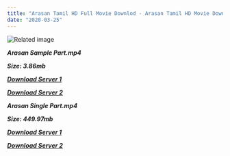 ```yaml
---
title: "Arasan Tamil HD Full Movie Downlod - Arasan Tamil HD Movie Download"
date: "2020-03-25"
---
```


![Related image](http://www.behindwoods.com/hindi-tamil-galleries/arasan/rajinikanth-02.jpg)

**_Arasan Sample Part.mp4_**

**_Size: 3.86mb_**

**_[Download Server 1](http://b5.wetransfer.vip/files/{8713b6b5f6e59cdcf244c33a3a7a492372c7347c9d869ddefa7d70dd3612d3d9}20Actor{8713b6b5f6e59cdcf244c33a3a7a492372c7347c9d869ddefa7d70dd3612d3d9}20Hits{8713b6b5f6e59cdcf244c33a3a7a492372c7347c9d869ddefa7d70dd3612d3d9}20Collection/Rajinikanth{8713b6b5f6e59cdcf244c33a3a7a492372c7347c9d869ddefa7d70dd3612d3d9}20Movies{8713b6b5f6e59cdcf244c33a3a7a492372c7347c9d869ddefa7d70dd3612d3d9}20Collection/Rajinikanth{8713b6b5f6e59cdcf244c33a3a7a492372c7347c9d869ddefa7d70dd3612d3d9}20New{8713b6b5f6e59cdcf244c33a3a7a492372c7347c9d869ddefa7d70dd3612d3d9}20Collection/Arasan{8713b6b5f6e59cdcf244c33a3a7a492372c7347c9d869ddefa7d70dd3612d3d9}20(2009)/Arasan{8713b6b5f6e59cdcf244c33a3a7a492372c7347c9d869ddefa7d70dd3612d3d9}20{8713b6b5f6e59cdcf244c33a3a7a492372c7347c9d869ddefa7d70dd3612d3d9}20Sample{8713b6b5f6e59cdcf244c33a3a7a492372c7347c9d869ddefa7d70dd3612d3d9}20HD.mp4)_**

**_[Download Server 2](http://b5.wetransfer.vip/files/{8713b6b5f6e59cdcf244c33a3a7a492372c7347c9d869ddefa7d70dd3612d3d9}20Actor{8713b6b5f6e59cdcf244c33a3a7a492372c7347c9d869ddefa7d70dd3612d3d9}20Hits{8713b6b5f6e59cdcf244c33a3a7a492372c7347c9d869ddefa7d70dd3612d3d9}20Collection/Rajinikanth{8713b6b5f6e59cdcf244c33a3a7a492372c7347c9d869ddefa7d70dd3612d3d9}20Movies{8713b6b5f6e59cdcf244c33a3a7a492372c7347c9d869ddefa7d70dd3612d3d9}20Collection/Rajinikanth{8713b6b5f6e59cdcf244c33a3a7a492372c7347c9d869ddefa7d70dd3612d3d9}20New{8713b6b5f6e59cdcf244c33a3a7a492372c7347c9d869ddefa7d70dd3612d3d9}20Collection/Arasan{8713b6b5f6e59cdcf244c33a3a7a492372c7347c9d869ddefa7d70dd3612d3d9}20(2009)/Arasan{8713b6b5f6e59cdcf244c33a3a7a492372c7347c9d869ddefa7d70dd3612d3d9}20{8713b6b5f6e59cdcf244c33a3a7a492372c7347c9d869ddefa7d70dd3612d3d9}20Sample{8713b6b5f6e59cdcf244c33a3a7a492372c7347c9d869ddefa7d70dd3612d3d9}20HD.mp4)_**

**_Arasan Single Part.mp4_**

**_Size: 449.97mb_**

**_[Download Server 1](http://b5.wetransfer.vip/files/{8713b6b5f6e59cdcf244c33a3a7a492372c7347c9d869ddefa7d70dd3612d3d9}20Actor{8713b6b5f6e59cdcf244c33a3a7a492372c7347c9d869ddefa7d70dd3612d3d9}20Hits{8713b6b5f6e59cdcf244c33a3a7a492372c7347c9d869ddefa7d70dd3612d3d9}20Collection/Rajinikanth{8713b6b5f6e59cdcf244c33a3a7a492372c7347c9d869ddefa7d70dd3612d3d9}20Movies{8713b6b5f6e59cdcf244c33a3a7a492372c7347c9d869ddefa7d70dd3612d3d9}20Collection/Rajinikanth{8713b6b5f6e59cdcf244c33a3a7a492372c7347c9d869ddefa7d70dd3612d3d9}20New{8713b6b5f6e59cdcf244c33a3a7a492372c7347c9d869ddefa7d70dd3612d3d9}20Collection/Arasan{8713b6b5f6e59cdcf244c33a3a7a492372c7347c9d869ddefa7d70dd3612d3d9}20(2009)/Arasan{8713b6b5f6e59cdcf244c33a3a7a492372c7347c9d869ddefa7d70dd3612d3d9}20{8713b6b5f6e59cdcf244c33a3a7a492372c7347c9d869ddefa7d70dd3612d3d9}20Single{8713b6b5f6e59cdcf244c33a3a7a492372c7347c9d869ddefa7d70dd3612d3d9}20Part{8713b6b5f6e59cdcf244c33a3a7a492372c7347c9d869ddefa7d70dd3612d3d9}20HD.mp4)_**

**_[Download Server 2](http://b5.wetransfer.vip/files/{8713b6b5f6e59cdcf244c33a3a7a492372c7347c9d869ddefa7d70dd3612d3d9}20Actor{8713b6b5f6e59cdcf244c33a3a7a492372c7347c9d869ddefa7d70dd3612d3d9}20Hits{8713b6b5f6e59cdcf244c33a3a7a492372c7347c9d869ddefa7d70dd3612d3d9}20Collection/Rajinikanth{8713b6b5f6e59cdcf244c33a3a7a492372c7347c9d869ddefa7d70dd3612d3d9}20Movies{8713b6b5f6e59cdcf244c33a3a7a492372c7347c9d869ddefa7d70dd3612d3d9}20Collection/Rajinikanth{8713b6b5f6e59cdcf244c33a3a7a492372c7347c9d869ddefa7d70dd3612d3d9}20New{8713b6b5f6e59cdcf244c33a3a7a492372c7347c9d869ddefa7d70dd3612d3d9}20Collection/Arasan{8713b6b5f6e59cdcf244c33a3a7a492372c7347c9d869ddefa7d70dd3612d3d9}20(2009)/Arasan{8713b6b5f6e59cdcf244c33a3a7a492372c7347c9d869ddefa7d70dd3612d3d9}20{8713b6b5f6e59cdcf244c33a3a7a492372c7347c9d869ddefa7d70dd3612d3d9}20Single{8713b6b5f6e59cdcf244c33a3a7a492372c7347c9d869ddefa7d70dd3612d3d9}20Part{8713b6b5f6e59cdcf244c33a3a7a492372c7347c9d869ddefa7d70dd3612d3d9}20HD.mp4)_**
